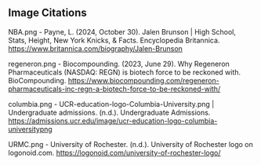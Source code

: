 ## Image Citations

NBA.png - Payne, L. (2024, October 30). Jalen Brunson | High School, Stats, Height, New York Knicks, & Facts. Encyclopedia Britannica. https://www.britannica.com/biography/Jalen-Brunson  

regeneron.png - Biocompounding. (2023, June 29). Why Regeneron Pharmaceuticals (NASDAQ: REGN) is biotech force to be reckoned with. BioCompounding. https://www.biocompounding.com/regeneron-pharmaceuticals-inc-regn-a-biotech-force-to-be-reckoned-with/  

columbia.png - UCR-education-logo-Columbia-University.png | Undergraduate admissions. (n.d.). Undergraduate Admissions. https://admissions.ucr.edu/image/ucr-education-logo-columbia-universitypng  

URMC.png - University of Rochester. (n.d.). University of Rochester logo on logonoid.com. https://logonoid.com/university-of-rochester-logo/  

